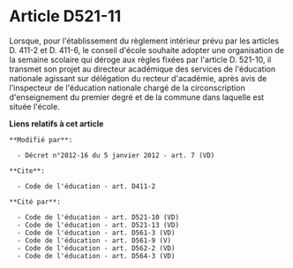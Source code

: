 # Article D521-11

Lorsque, pour l'établissement du règlement intérieur prévu par les articles D. 411-2 et D. 411-6, le conseil d'école souhaite
adopter une organisation de la semaine scolaire qui déroge aux règles fixées par l'article D. 521-10, il transmet son projet
au directeur académique des services de l'éducation nationale agissant sur délégation du recteur d'académie, après avis de
l'inspecteur de l'éducation nationale chargé de la circonscription d'enseignement du premier degré et de la commune dans
laquelle est située l'école.

**Liens relatifs à cet article**

	**Modifié par**:

	  - Décret n°2012-16 du 5 janvier 2012 - art. 7 (VD)

	**Cite**:

	  - Code de l'éducation - art. D411-2

	**Cité par**:

	  - Code de l'éducation - art. D521-10 (VD)
	  - Code de l'éducation - art. D521-13 (VD)
	  - Code de l'éducation - art. D561-3 (VD)
	  - Code de l'éducation - art. D561-9 (V)
	  - Code de l'éducation - art. D562-2 (VD)
	  - Code de l'éducation - art. D564-3 (VD)
